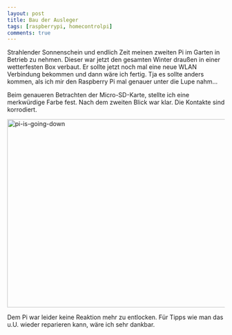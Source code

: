 ```yaml
---
layout: post
title: Bau der Ausleger
tags: [raspberrypi, homecontrolpi]
comments: true
---
```


<p>Strahlender Sonnenschein und endlich Zeit meinen zweiten Pi im Garten in Betrieb zu nehmen. Dieser war jetzt den gesamten Winter draußen in einer wetterfesten Box verbaut. Er sollte jetzt noch mal eine neue WLAN Verbindung bekommen und dann wäre ich fertig. Tja es sollte anders kommen, als ich mir den Raspberry Pi mal genauer unter die Lupe nahm...</p>
<p><!--more--></p>
<p>Beim genaueren Betrachten der Micro-SD-Karte, stellte ich eine merkwürdige Farbe fest. Nach dem zweiten Blick war klar. Die Kontakte sind korrodiert.</p>
<p><img class="alignnone size-large wp-image-114" src="http://meinjens.de/wp-content/uploads/2016/05/pi-is-going-down-1024x605.jpg" alt="pi-is-going-down" width="739" height="437" /></p>
<p>Dem Pi war leider keine Reaktion mehr zu entlocken. Für Tipps wie man das u.U. wieder reparieren kann, wäre ich sehr dankbar.</p>